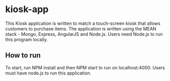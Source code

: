 # kiosk-app

This Kiosk application is written to match a touch-screen kiosk that allows customers to purchase items. The application is written using the MEAN stack - Mongo, Express, AngularJS and Node.js. Users need Node.js to run this program locally. 

## How to run
To start, run NPM install and then NPM start to run on localhost:4000. Users must have node.js to run this application.
